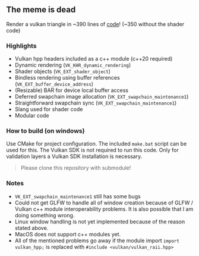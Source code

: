## The meme is dead

Render a vulkan triangle in ~390 lines of [code](https://github.com/fknfilewalker/vulkan-triangle-modern/blob/swapchain-maintenance/src/main.cpp)! (~350 without the shader code) 

### Highlights
* Vulkan hpp headers included as a c++ module (c++20 required)
* Dynamic rendering (`VK_KHR_dynamic_rendering`)
* Shader objects (`VK_EXT_shader_object`)
* Bindless rendering using buffer references (`VK_EXT_buffer_device_address`)
* (Resizable) BAR for device local buffer access
* Deferred swapchain image allocation (`VK_EXT_swapchain_maintenance1`)
* Straightforward swapchain sync (`VK_EXT_swapchain_maintenance1`)
* Slang used for shader code
* Modular code

### How to build (on windows)
Use CMake for project configuration. The included `make.bat` script can be used for this. The Vulkan SDK is not required to run this code. Only for validation layers a Vulkan SDK installation is necessary.

> Please clone this repository with submodule!

### Notes
* `VK_EXT_swapchain_maintenance1` still has some bugs
* Could not get GLFW to handle all of window creation because of GLFW / Vulkan c++ module interoperability problems. It is also possible that I am doing something wrong.
* Linux window handling is not yet implemented because of the reason stated above.
* MacOS does not support c++ modules yet.
* All of the mentioned problems go away if the module import `import vulkan_hpp;` is replaced with `#include <vulkan/vulkan_raii.hpp>`
